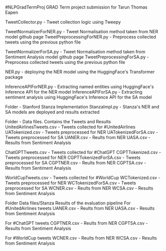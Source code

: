 #NLPGradTermProj
GRAD Term project submission for Tarun Thomas Eapen

TweetCollector.py - Tweet collection logic using Tweepy

TweetNormalizerForNER.py - Tweet Normalisation method taken from NER model github page 
TweetPreprocessingForNER.py - Preprocess collected tweets using the previous python file

TweetNormalizerForSA.py - Tweet Normalisation method taken from Sentiment Analysis model github page 
TweetPreprocessingForSA.py - Preprocess collected tweets using the previous python file

NER.py - deploying the NER model using the HuggingFace's Transformer package

InferenceAPIForNER.py - Extracting named entities using HuggingFace's Inference API for the NER model 
InferenceAPIForSA.py - Extracting sentiment analysis using HuggingFace's Inference API for the SA model

Folder - Stanford Stanza Implementation 
StanzaImpl.py - Stanza's NER and SA models are deployed and results extracted

Folder - Data files. Contains the Tweets and Results 
UnitedAirlinesTweets.csv - Tweets collected for #UnitedAirlines 
UATokenized.csv - Tweets preprocessed for NER 
UATokenizedForSA.csv - Tweets preprocessed for SA
UANER.csv - Reults from NER
UASA.csv - Results from Sentiment Analysis

ChatGPTTweets.csv - Tweets collected for #ChatGPT
CGPTTokenized.csv - Tweets preprocessed for NER 
CGPTTokenizedForSA.csv - Tweets preprocessed for SA 
CGPTNER.csv - Reults from NER 
CGPTSA.csv - Results from Sentiment Analysis

WorldCupTweets.csv - Tweets collected for #WorldCup 
WCTokenized.csv - Tweets preprocessed for NER
WCTokenizedForSA.csv - Tweets preprocessed for SA 
WCNER.csv - Reults from NER
WCSA.csv - Results from Sentiment Analysis

Folder Data files/Stanza Results of the evaluation pipeline 
For #UnitedAirlines tweets
UANER.csv - Reults from NER 
UASA.csv - Results from Sentiment Analysis

For #ChatGPT tweets
CGPTNER.csv - Reults from NER 
CGPTSA.csv - Results from Sentiment Analysis

For #WorldCup tweets 
WCNER.csv - Reults from NER 
WCSA.csv - Results from Sentiment Analysis
